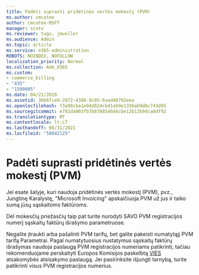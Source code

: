 ```yaml
---
title: Padėti suprasti pridėtinės vertės mokestį (PVM)
ms.author: cmcatee
author: cmcatee-MSFT
manager: scotv
ms.reviewer: tugu, jmueller
ms.audience: Admin
ms.topic: article
ms.service: o365-administration
ROBOTS: NOINDEX, NOFOLLOW
localization_priority: Normal
ms.collection: Adm_O365
ms.custom:
- commerce_billing
- "435"
- "1500005"
ms.date: 04/21/2020
ms.assetid: 3bb6fce9-2072-4380-9c05-6aad40792eea
ms.openlocfilehash: f3a90cba1e04d824cbd1eb9e1336ab9d8c743d95
ms.sourcegitcommit: e781da003fb7b878854846cbe12b13b9dca8df92
ms.translationtype: MT
ms.contentlocale: lt-LT
ms.lasthandoff: 08/31/2021
ms.locfileid: "58842125"
---
```

# <a name="help-understanding-value-added-tax-vat"></a>Padėti suprasti pridėtinės vertės mokestį (PVM)

Jei esate šalyje, kuri naudoja pridėtinės vertės mokestį (PVM), pvz., Jungtinę Karalystę, "Microsoft Invoicing" apskaičiuoja PVM už jus ir taiko sumą jūsų sąskaitoms faktūroms.
  
Dėl mokesčių priežasčių taip pat turite nurodyti SAVO PVM registracijos numerį sąskaitų faktūrų išrašymo parametruose.
  
Negalite įtraukti arba pašalinti PVM tarifų, bet galite pakeisti numatytąjį PVM tarifą Parametrai. Pagal numatytuosius nustatymus sąskaitų faktūrų išrašymas naudoja paslaugą PVM registracijos numeriams patikrinti, tačiau rekomenduojame perskaityti Europos Komisijos paskelbtą [VIES](https://go.microsoft.com/fwlink/?LinkID=841741) atsakomybės atsisakymo paslaugą. Jei pasirinksite išjungti tarnybą, turite patikrinti visus PVM registracijos numerius.